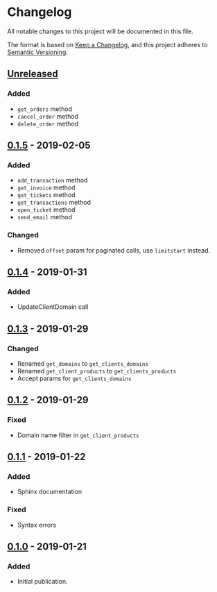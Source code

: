 # Changelog
All notable changes to this project will be documented in this file.

The format is based on [Keep a Changelog],
and this project adheres to [Semantic Versioning].

## [Unreleased]
### Added
- `get_orders` method
- `cancel_order` method
- `delete_order` method

## [0.1.5] - 2019-02-05
### Added
- `add_transaction` method
- `get_invoice` method
- `get_tickets` method
- `get_transactions` method
- `open_ticket` method
- `send_email` method

### Changed
- Removed `offset` param for paginated calls, use `limitstart` instead.

## [0.1.4] - 2019-01-31
### Added
- UpdateClientDomain call

## [0.1.3] - 2019-01-29
### Changed
- Renamed `get_domains` to `get_clients_domains`
- Renamed `get_client_products` to `get_clients_products`
- Accept params for `get_clients_domains`

## [0.1.2] - 2019-01-29
### Fixed
- Domain name filter in `get_client_products`

## [0.1.1] - 2019-01-22
### Added
- Sphinx documentation

### Fixed
- Syntax errors

## [0.1.0] - 2019-01-21
### Added
- Initial publication.

[Keep a Changelog]: https://keepachangelog.com/en/1.0.0/
[Semantic Versioning]: https://semver.org/spec/v2.0.0.html
[Unreleased]: https://github.com/Smoose-bv/whmcspy
[0.1.5]: https://github.com/Smoose-bv/whmcspy/releases/tag/0.1.5
[0.1.4]: https://github.com/Smoose-bv/whmcspy/releases/tag/0.1.4
[0.1.3]: https://github.com/Smoose-bv/whmcspy/releases/tag/0.1.3
[0.1.2]: https://github.com/Smoose-bv/whmcspy/releases/tag/0.1.2
[0.1.1]: https://github.com/Smoose-bv/whmcspy/releases/tag/0.1.1
[0.1.0]: https://github.com/Smoose-bv/whmcspy/releases/tag/0.1.0
